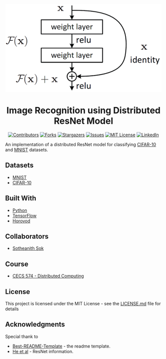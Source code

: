 <!-- Readme Start here -->

<!-- Load logo from readme/logo.jpg -->
<div align="center">
  <img src="readme/logo.jpg" alt="logo" />
</div>


<!-- Title -->
<h1 align="center" style="border: none">
Image Recognition using Distributed ResNet Model
</h1>


<!-- Shield IO - very nice icons -->
<div align="center">

[![Contributors][contributors_shield]][contributors_url]
[![Forks][forks_shield]][forks_url]
[![Stargazers][stars_shield]][stars_url]
[![Issues][issues_shield]][issues_url]
[![MIT License][license_shield]][license_url]
[![LinkedIn][linkedin_shield]][linkedin_url]

</div>


<!-- Description -->
An implementation of a distributed ResNet model for classifying [CIFAR-10] and [MNIST] datasets.

## Datasets
- [MNIST]
- [CIFAR-10]
<!-- Include your major tools and frameworks -->
## Built With
- [Python]
- [TensorFlow]
- [Horovod]


<!-- Collaborators information -->
## Collaborators
- [Sotheanith Sok]

## Course
- [CECS 574 - Distributed Computing]


<!-- License -->
## License
This project is licensed under the MIT License - see the [LICENSE.md][license_url] file for details


<!-- Shoutout to other projects, plugin, or minor tools -->
## Acknowledgments
Special thank to
- [Best-README-Template] - the readme template.
- [He et al] - ResNet information.


<!-- References -->
<!-- Shield Icons-->
[contributors_shield]: https://img.shields.io/github/contributors/sotheanithsok/Image-Recognition-using-Distributed-ResNet-Model.svg?style=for-the-badge
[forks_shield]: https://img.shields.io/github/forks/sotheanithsok/Image-Recognition-using-Distributed-ResNet-Model.svg?style=for-the-badge
[stars_shield]: https://img.shields.io/github/stars/sotheanithsok/Image-Recognition-using-Distributed-ResNet-Model.svg?style=for-the-badge
[issues_shield]: https://img.shields.io/github/issues/sotheanithsok/Image-Recognition-using-Distributed-ResNet-Model.svg?style=for-the-badge
[license_shield]: https://img.shields.io/github/license/sotheanithsok/Image-Recognition-using-Distributed-ResNet-Model.svg?style=for-the-badge
[linkedin_shield]: https://img.shields.io/badge/-LinkedIn-black.svg?style=for-the-badge&logo=linkedin&colorB=555

<!-- Shield URLs -->
[contributors_url]: https://github.com/sotheanithsok/Image-Recognition-using-Distributed-ResNet-Model/graphs/contributors
[forks_url]: https://github.com/sotheanithsok/Image-Recognition-using-Distributed-ResNet-Model/network/members
[stars_url]: https://github.com/sotheanithsok/Image-Recognition-using-Distributed-ResNet-Model/stargazers
[issues_url]: https://github.com/sotheanithsok/Image-Recognition-using-Distributed-ResNet-Model/issues
[license_url]: https://github.com/sotheanithsok/Image-Recognition-using-Distributed-ResNet-Model/blob/master/LICENSE
[linkedin_url]: https://www.linkedin.com/in/sotheanith-sok-969ab0b3/

<!-- Other links -->
[Sotheanith Sok]: https://github.com/sotheanithsok
[Best-README-Template]: https://github.com/othneildrew/Best-README-Template


[MNIST]: https://www.tensorflow.org/datasets/catalog/mnist
[CIFAR-10]: https://www.tensorflow.org/datasets/catalog/cifar10

[Python]: https://www.python.org/
[TensorFlow]: https://www.tensorflow.org/
[Horovod]: https://github.com/horovod/horovod


[CECS 574 - Distributed Computing]: http://catalog.csulb.edu/preview_course_nopop.php?catoid=5&coid=40048
[He et al]: https://arxiv.org/abs/1512.03385
